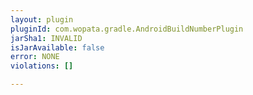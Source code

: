 ```yaml
---
layout: plugin
pluginId: com.wopata.gradle.AndroidBuildNumberPlugin
jarSha1: INVALID
isJarAvailable: false
error: NONE
violations: []

---
```


